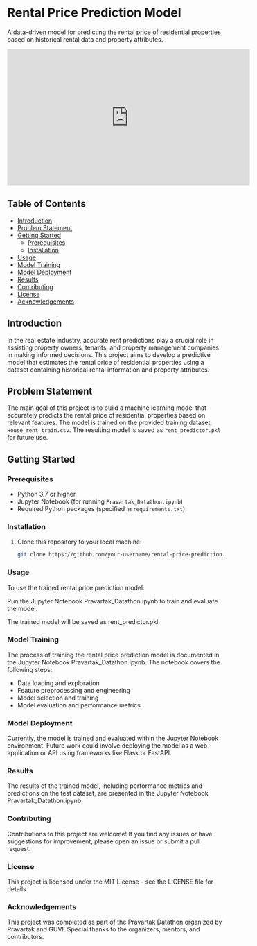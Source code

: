 # Rental Price Prediction Model

A data-driven model for predicting the rental price of residential properties based on historical rental data and property attributes.

<iframe width="560" height="315" src="https://drive.google.com/file/d/1l7iAlN6Y0pHHAoC3Eb8T54ESULpzMbT5/preview" frameborder="0" allowfullscreen></iframe>


## Table of Contents

- [Introduction](#introduction)
- [Problem Statement](#problem-statement)
- [Getting Started](#getting-started)
  - [Prerequisites](#prerequisites)
  - [Installation](#installation)
- [Usage](#usage)
- [Model Training](#model-training)
- [Model Deployment](#model-deployment)
- [Results](#results)
- [Contributing](#contributing)
- [License](#license)
- [Acknowledgements](#acknowledgements)

## Introduction

In the real estate industry, accurate rent predictions play a crucial role in assisting property owners, tenants, and property management companies in making informed decisions. This project aims to develop a predictive model that estimates the rental price of residential properties using a dataset containing historical rental information and property attributes.

## Problem Statement

The main goal of this project is to build a machine learning model that accurately predicts the rental price of residential properties based on relevant features. The model is trained on the provided training dataset, `House_rent_train.csv`. The resulting model is saved as `rent_predictor.pkl` for future use.

## Getting Started

### Prerequisites

- Python 3.7 or higher
- Jupyter Notebook (for running `Pravartak_Datathon.ipynb`)
- Required Python packages (specified in `requirements.txt`)

### Installation

1. Clone this repository to your local machine:

   ```bash
   git clone https://github.com/your-username/rental-price-prediction.git

### Usage

To use the trained rental price prediction model:

Run the Jupyter Notebook Pravartak_Datathon.ipynb to train and evaluate the model.

The trained model will be saved as rent_predictor.pkl.


### Model Training

The process of training the rental price prediction model is documented in the Jupyter Notebook Pravartak_Datathon.ipynb. The notebook covers the following steps:

- Data loading and exploration
- Feature preprocessing and engineering
- Model selection and training
- Model evaluation and performance metrics


### Model Deployment

Currently, the model is trained and evaluated within the Jupyter Notebook environment. Future work could involve deploying the model as a web application or API using frameworks like Flask or FastAPI.

### Results

The results of the trained model, including performance metrics and predictions on the test dataset, are presented in the Jupyter Notebook Pravartak_Datathon.ipynb.

### Contributing

Contributions to this project are welcome! If you find any issues or have suggestions for improvement, please open an issue or submit a pull request.

### License

This project is licensed under the MIT License - see the LICENSE file for details.

### Acknowledgements

This project was completed as part of the Pravartak Datathon organized by Pravartak and GUVI.
Special thanks to the organizers, mentors, and contributors.



